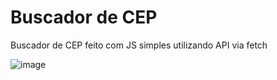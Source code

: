# Buscador de CEP
 Buscador de CEP feito com JS simples utilizando API via fetch

![image](https://user-images.githubusercontent.com/69874329/141369834-6a9ecbf8-0c47-4f0f-ba46-8730784c2ba6.png)
